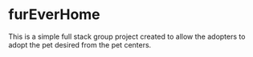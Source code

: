 # furEverHome
This is a simple full stack group project created to allow the adopters to adopt the pet desired from the pet centers.
